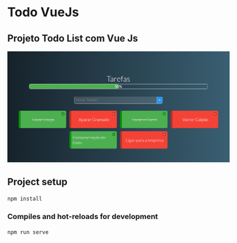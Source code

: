 # Todo VueJs

## Projeto Todo List com Vue Js

<div align="center">
<img src="https://github.com/pierrialexander/Todo_VueJS/blob/main/todo_vue.png" width="1000px" />
</div>


## Project setup
```
npm install
```

### Compiles and hot-reloads for development
```
npm run serve
```
